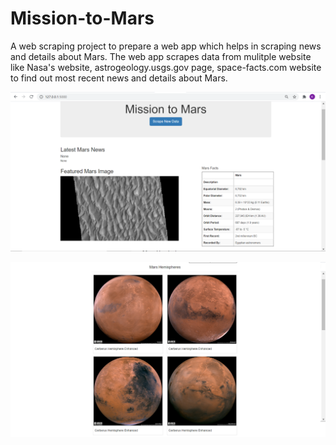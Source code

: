 # Mission-to-Mars

A web scraping project to prepare a web app which helps in scraping news and details about Mars. The web app scrapes data from mulitple website like Nasa's website, astrogeology.usgs.gov page, space-facts.com website to find out most recent news and details about Mars. 


![](SS/1.png)

![](SS/2.png)
